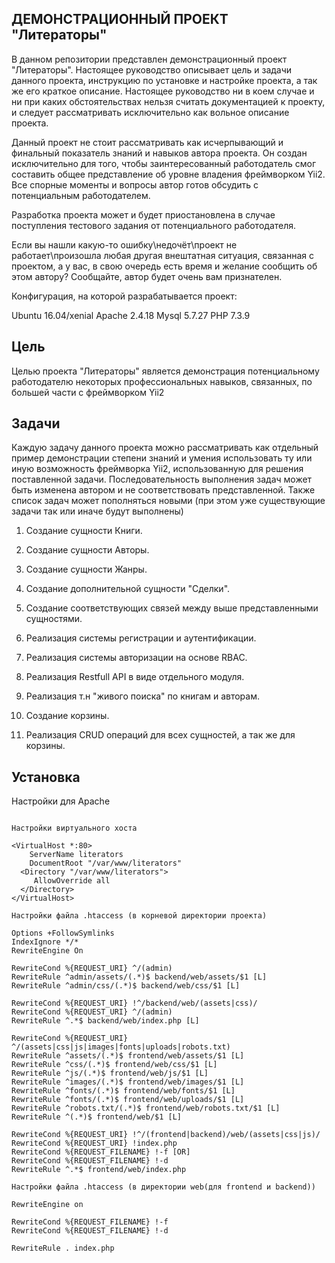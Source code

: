 ДЕМОНСТРАЦИОННЫЙ ПРОЕКТ "Литераторы"
----------------

В данном репозитории представлен демонстрационный проект "Литераторы". Настоящее руководство
описывает цель и задачи данного проекта, инструкцию по установке и настройке проекта, а так же его краткое описание. 
Настоящее руководство ни в коем случае и ни при каких обстоятельствах нельзя считать документацией к проекту, и следует 
рассматривать исключительно как вольное описание проекта.

Данный проект не стоит рассматривать как исчерпывающий и финальный показатель знаний и навыков автора проекта. Он создан исключительно для
того, чтобы заинтересованный работодатель смог составить общее представление об уровне владения фреймворком Yii2. 
Все спорные моменты и вопросы автор готов обсудить с потенциальным работодателем. 

Разработка проекта может и будет приостановлена в случае поступления тестового задания от потенциального работодателя.

Если вы нашли какую-то ошибку\недочёт\проект не работает\произошла любая другая внештатная ситуация, связанная с проектом,
а у вас, в свою очередь есть время и желание сообщить об этом автору? Сообщайте, автор будет очень вам признателен.

Конфигурация, на которой разрабатывается проект:

Ubuntu 16.04/xenial
Apache 2.4.18
Mysql 5.7.27
PHP 7.3.9

Цель
-------------------

Целью проекта "Литераторы" является демонстрация потенциальному работодателю некоторых профессиональных навыков, связанных, по большей части с фреймворком Yii2

Задачи
-------------------

Каждую задачу данного проекта можно рассматривать как отдельный пример демонстрации степени знаний и умения использовать
ту или иную возможность фреймворка Yii2, использованную для решения поставленной задачи. Последовательность 
выполнения задач может быть изменена автором и не соответствовать представленной. Также список задач может пополняться новыми
(при этом уже существующие задачи так или иначе будут выполнены)

1. Создание сущности Книги. 

2. Создание сущности Авторы.

3. Создание сущности Жанры.
 
4. Создание дополнительной сущности "Сделки".

5. Создание соответствующих связей между выше представленными сущностями.

6. Реализация системы регистрации и аутентификации.

7. Реализация системы авторизации на основе RBAC.

8. Реализация Restfull API в виде отдельного модуля.

9. Реализация т.н "живого поиска" по книгам и авторам.

10. Создание корзины.

11. Реализация CRUD операций для всех сущностей, а так же для корзины.

Установка
-------------------

Настройки для Apache

```

Настройки виртуального хоста

<VirtualHost *:80>
    ServerName literators
    DocumentRoot "/var/www/literators"
  <Directory "/var/www/literators">
     AllowOverride all
  </Directory>
</VirtualHost>

Настройки файла .htaccess (в корневой директории проекта)

Options +FollowSymlinks
IndexIgnore */*
RewriteEngine On

RewriteCond %{REQUEST_URI} ^/(admin)
RewriteRule ^admin/assets/(.*)$ backend/web/assets/$1 [L]
RewriteRule ^admin/css/(.*)$ backend/web/css/$1 [L]

RewriteCond %{REQUEST_URI} !^/backend/web/(assets|css)/
RewriteCond %{REQUEST_URI} ^/(admin)
RewriteRule ^.*$ backend/web/index.php [L]

RewriteCond %{REQUEST_URI} ^/(assets|css|js|images|fonts|uploads|robots.txt)
RewriteRule ^assets/(.*)$ frontend/web/assets/$1 [L]
RewriteRule ^css/(.*)$ frontend/web/css/$1 [L]
RewriteRule ^js/(.*)$ frontend/web/js/$1 [L]
RewriteRule ^images/(.*)$ frontend/web/images/$1 [L]
RewriteRule ^fonts/(.*)$ frontend/web/fonts/$1 [L]
RewriteRule ^fonts/(.*)$ frontend/web/uploads/$1 [L]
RewriteRule ^robots.txt/(.*)$ frontend/web/robots.txt/$1 [L]
RewriteRule ^(.*)$ frontend/web/$1 [L]

RewriteCond %{REQUEST_URI} !^/(frontend|backend)/web/(assets|css|js)/
RewriteCond %{REQUEST_URI} !index.php
RewriteCond %{REQUEST_FILENAME} !-f [OR]
RewriteCond %{REQUEST_FILENAME} !-d
RewriteRule ^.*$ frontend/web/index.php

Настройки файла .htaccess (в директории web(для frontend и backend))

RewriteEngine on

RewriteCond %{REQUEST_FILENAME} !-f
RewriteCond %{REQUEST_FILENAME} !-d

RewriteRule . index.php

```

